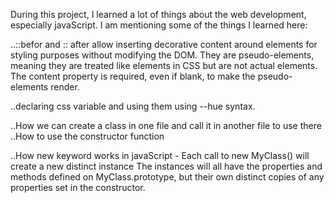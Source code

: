 During this project, I learned a lot of things about the web development, especially javaScript. I am mentioning some of the things I learned here:

..::befor and :: after allow inserting decorative content around elements for styling purposes without modifying the DOM. They are pseudo-elements, meaning they are treated like elements in CSS but are not actual elements. The content property is required, even if blank, to make the pseudo-elements render.

..declaring css variable and using them using --hue syntax.

..How we can create a class in one file and call it in another file to use there
..How to use the constructor function

..How new keyword works in javaScript - Each call to new MyClass() will create a new distinct instance The instances will all have the properties and methods defined on MyClass.prototype, but their own distinct copies of any properties set in the constructor.

